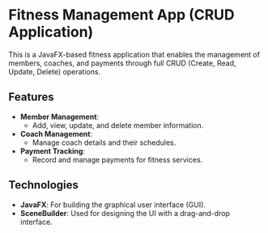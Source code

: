 # Fitness Management App (CRUD Application)

This is a JavaFX-based fitness application that enables the management of members, coaches, and payments through full CRUD (Create, Read, Update, Delete) operations.

## Features

- **Member Management**: 
  - Add, view, update, and delete member information.
- **Coach Management**: 
  - Manage coach details and their schedules.
- **Payment Tracking**: 
  - Record and manage payments for fitness services.

## Technologies

- **JavaFX**: For building the graphical user interface (GUI).
- **SceneBuilder**: Used for designing the UI with a drag-and-drop interface.
